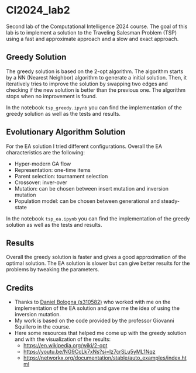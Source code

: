 # CI2024_lab2
Second lab of the Computational Intelligence 2024 course. 
The goal of this lab is to implement a solution to the Traveling Salesman Problem (TSP) using a fast and approximate approach and a slow and exact approach.

## Greedy Solution

The greedy solution is based on the 2-opt algorithm. The algorithm starts by a NN (Nearest Neighbor) algorithm to generate a initial solution. Then, it iteratively tries to improve the solution by swapping two edges and checking if the new solution is better than the previous one. The algorithm stops when no improvement is found.

In the notebook `tsp_greedy.ipynb` you can find the implementation of the greedy solution as well as the tests and results.

## Evolutionary Algorithm Solution

For the EA solution I tried different configurations. Overall the EA characteristics are the following:

* Hyper-modern GA flow
* Representation: one-time items
* Parent selection: tournament selection
* Crossover: inver-over
* Mutation: can be chosen between insert mutation and inversion mutation
* Population model: can be chosen between generational and steady-state

In the notebook `tsp_ea.ipynb` you can find the implementation of the greedy solution as well as the tests and results.

## Results

Overall the greedy solution is faster and gives a good approximation of the optimal solution. The EA solution is slower but can give better results for the problems by tweaking the parameters. 

## Credits

* Thanks to [Daniel Bologna (s310582)](https://github.com/AbstractBorderStudio) who worked with me on the implementation of the EA solution and gave me the idea of using the inversion mutation.
* My work is based on the code provided by the professor Giovanni Squillero in the course.
* Here some resources that helped me come up with the greedy solution and with the visualization of the results:
    * https://en.wikipedia.org/wiki/2-opt
    * https://youtu.be/NG9CcLk7xNs?si=Iz7crSLu5yML1Nqz
    * https://networkx.org/documentation/stable/auto_examples/index.html
